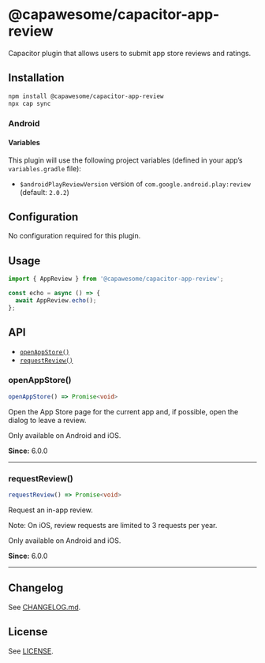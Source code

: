 # @capawesome/capacitor-app-review

Capacitor plugin that allows users to submit app store reviews and ratings.

## Installation

```bash
npm install @capawesome/capacitor-app-review
npx cap sync
```

### Android

#### Variables

This plugin will use the following project variables (defined in your app’s `variables.gradle` file):

- `$androidPlayReviewVersion` version of `com.google.android.play:review` (default: `2.0.2`)

## Configuration

No configuration required for this plugin.

## Usage

```typescript
import { AppReview } from '@capawesome/capacitor-app-review';

const echo = async () => {
  await AppReview.echo();
};
```

## API

<docgen-index>

* [`openAppStore()`](#openappstore)
* [`requestReview()`](#requestreview)

</docgen-index>

<docgen-api>
<!--Update the source file JSDoc comments and rerun docgen to update the docs below-->

### openAppStore()

```typescript
openAppStore() => Promise<void>
```

Open the App Store page for the current app and, if possible, open the dialog to leave a review.

Only available on Android and iOS.

**Since:** 6.0.0

--------------------


### requestReview()

```typescript
requestReview() => Promise<void>
```

Request an in-app review.

Note: On iOS, review requests are limited to 3 requests per year.

Only available on Android and iOS.

**Since:** 6.0.0

--------------------

</docgen-api>

## Changelog

See [CHANGELOG.md](https://github.com/capawesome-team/capacitor-plugins/blob/main/packages/app-review/CHANGELOG.md).

## License

See [LICENSE](https://github.com/capawesome-team/capacitor-plugins/blob/main/packages/app-review/LICENSE).

